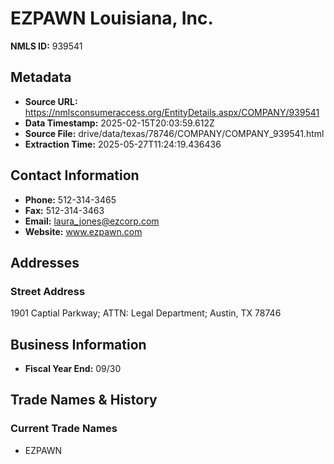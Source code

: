 # EZPAWN Louisiana, Inc.

**NMLS ID:** 939541

## Metadata
- **Source URL:** https://nmlsconsumeraccess.org/EntityDetails.aspx/COMPANY/939541
- **Data Timestamp:** 2025-02-15T20:03:59.612Z
- **Source File:** drive/data/texas/78746/COMPANY/COMPANY_939541.html
- **Extraction Time:** 2025-05-27T11:24:19.436436

## Contact Information
- **Phone:** 512-314-3465
- **Fax:** 512-314-3463
- **Email:** laura_jones@ezcorp.com
- **Website:** www.ezpawn.com

## Addresses
### Street Address
1901 Captial Parkway; ATTN: Legal Department; Austin, TX 78746

## Business Information
- **Fiscal Year End:** 09/30

## Trade Names & History
### Current Trade Names
- EZPAWN
